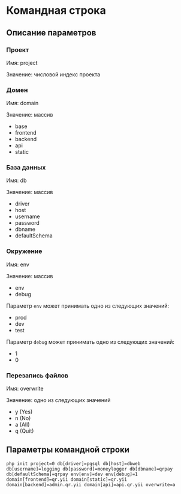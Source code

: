 Командная строка
===

## Описание параметров

### Проект

Имя: project

Значение: числовой индекс проекта

### Домен

Имя: domain

Значение: массив

* base
* frontend
* backend
* api
* static

### База данных

Имя: db

Значение: массив

* driver
* host
* username
* password
* dbname
* defaultSchema

### Окружение

Имя: env

Значение: массив

* env
* debug

Параметр `env` может принимать одно из следующих значений:

* prod
* dev
* test

Параметр `debug` может принимать одно из следующих значений:

* 1
* 0

### Перезапись файлов

Имя: overwrite

Значение: одно из следующих значений

* y (Yes)
* n (No)
* a (All)
* q (Quit)

## Параметры командной строки

```
php init project=0 db[driver]=pgsql db[host]=dbweb db[username]=logging db[password]=moneylogger db[dbname]=qrpay db[defaultSchema]=qrpay env[env]=dev env[debug]=1 domain[frontend]=qr.yii domain[static]=qr.yii domain[backend]=admin.qr.yii domain[api]=api.qr.yii overwrite=a
```

